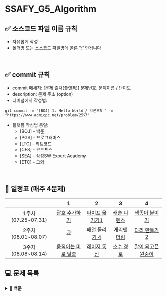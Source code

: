 # SSAFY_G5_Algorithm


## ✅ 소스코드 파일 이름 규칙
- 자유롭게 작성 
- 폴더명 또는 소스코드 파일명에 콜론 ":" 안됩니다

<br />

## ✅ commit 규칙
- commit 메세지: [문제 출처(플랫폼)] 문제번호. 문제이름 / 난이도  
- description: 문제 주소 (option)
- 터미널에서 작성법: 
```
git commit -m "[BOJ] 1. Hello World / 브론즈5 " -m "https://www.acmicpc.net/problem/2557"
```
- 플랫폼 작성법 통일: 
  * [BOJ] - 백준 
  * [PGS] - 프로그래머스
  * [LTC] - 리트코드
  * [CFS] - 코드포스
  * [SEA] - 삼성SW Expert Academy
  * [ETC] - 그외

<br />

## **📅 일정표 (매주 4문제)**

| |1|2|3|4|
|:-:|:-:|:-:|:-:|:-:|
|1주차(07.25~07.31)|[괄호 추가하기](https://www.acmicpc.net/problem/16637)|[파이프 옮기기1](https://www.acmicpc.net/problem/17070)|[캐슬 디펜스](https://www.acmicpc.net/problem/17135)|[색종이 붙이기](https://www.acmicpc.net/problem/17136)|
|2주차(08.01~08.07)|[⚾](https://www.acmicpc.net/problem/17281)|[배열 돌리기 4](https://www.acmicpc.net/problem/17406)|[게리맨더링](https://www.acmicpc.net/problem/17471)|[다리 만들기 2](https://www.acmicpc.net/problem/17472)|
|3주차(08.08~08.14)|[움직이는 미로 탈출](https://www.acmicpc.net/problem/16954)|[레이저 통신](https://www.acmicpc.net/problem/6087)|[소수 경로](https://www.acmicpc.net/problem/1963)|[말이 되고픈 원숭이](https://www.acmicpc.net/problem/1600)|


## **💻 문제 목록**
<details markdown="1">
<summary><strong>📄 백준</summary></strong>

<details markdown="1">
<summary><strong>📄 삼성 A형 기출 문제 (백준)</summary></strong>

|          문제         |  레벨 |  유형  |
| :-------------------: | :----: | :---------: |
|  [괄호 추가하기](https://www.acmicpc.net/problem/16637)   |  G4   | Brute Force |
|   [파이프 옮기기1](https://www.acmicpc.net/problem/17070)   |  G5   | DP, Graph |
|  [캐슬 디펜스](https://www.acmicpc.net/problem/17135)  |  G3   | Implement, Brute Force, Simulatcion |
| [색종이 붙이기](https://www.acmicpc.net/problem/17136) |  G2   | Brute Force, Back Tracking |
|   [⚾](https://www.acmicpc.net/problem/17281)   |  G4   | Implement, Brute Force |
| [인터프리터](https://www.acmicpc.net/problem/3954) |  G1   | Implement, Data Structure, Simulatcion, Stack  |
|   [배열 돌리기 4](https://www.acmicpc.net/problem/17406)  |  G4   | Implement, Brute Force, Back Tracking |
|   [게리맨더링](https://www.acmicpc.net/problem/17471)  |  G4   | Math, Graph, Brute Force, BFS, DFS, 조합론 |
|   [다리 만들기 2](https://www.acmicpc.net/problem/17472)  |  G1   | Implement, Graph, Brute Force, BFS, DFS, MST  |

<details markdown="1">
<summary><strong>📄 알고리즘 중급 1/3 (백준)</summary></strong>

|          문제         |  레벨 |  유형  |
| :-------------------: | :----: | :---------: |
|  [움직이는 미로 탈출](https://www.acmicpc.net/problem/16954)   |  G4   |  |
|   [레이저 통신](https://www.acmicpc.net/problem/6087)   |  G3   | |
|  [소수 경로](https://www.acmicpc.net/problem/1963)  |  G4   |  |

<details markdown="1">
<summary><strong>📄 알고리즘 중급 2/3 (백준)</summary></strong>

|          문제         |  레벨 |  유형  |
| :-------------------: | :----: | :---------: |
|  [말이 되고픈 원숭이](https://www.acmicpc.net/problem/1600)   |  G3   |  |
